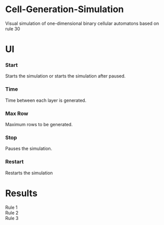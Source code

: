 # Cell-Generation-Simulation
Visual simulation of one-dimensional binary cellular automatons based on rule 30
# UI
### Start
Starts the simulation or starts the simulation after paused.
### Time
Time between each layer is generated.
### Max Row
Maximum rows to be generated.
### Stop
Pauses the simulation. 
### Restart
Restarts the simulation
# Results
Rule 1<br />
Rule 2<br />
Rule 3<br />

